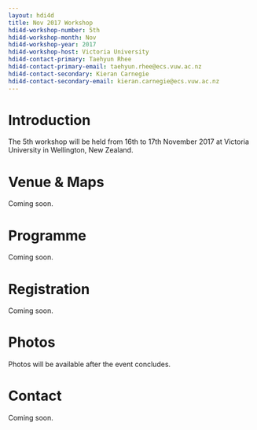 ```yaml
---
layout: hdi4d
title: Nov 2017 Workshop
hdi4d-workshop-number: 5th
hdi4d-workshop-month: Nov
hdi4d-workshop-year: 2017
hdi4d-workshop-host: Victoria University
hdi4d-contact-primary: Taehyun Rhee
hdi4d-contact-primary-email: taehyun.rhee@ecs.vuw.ac.nz
hdi4d-contact-secondary: Kieran Carnegie
hdi4d-contact-secondary-email: kieran.carnegie@ecs.vuw.ac.nz
---
```



# Introduction
The 5th workshop will be held from 16th to 17th November 2017 at Victoria University in Wellington, New Zealand.

# Venue & Maps
Coming soon.

# Programme
Coming soon.

# Registration
Coming soon.

# Photos
Photos will be available after the event concludes.

# Contact
Coming soon.